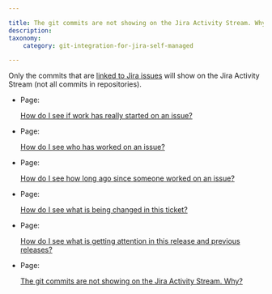 ```yaml
---

title: The git commits are not showing on the Jira Activity Stream. Why?
description:
taxonomy:
    category: git-integration-for-jira-self-managed

---
```

Only the commits that are [linked to Jira issues](/wiki/spaces/GIJDC/pages/1930398265/Linking+git+commits+to+Jira+issues) will show on the Jira Activity Stream (not all commits in repositories).

*   Page:

    [How do I see if work has really started on an issue?](/wiki/spaces/GIJDC/pages/2053079047)

*   Page:

    [How do I see who has worked on an issue?](/wiki/spaces/GIJDC/pages/2053013535)

*   Page:

    [How do I see how long ago since someone worked on an issue?](/wiki/spaces/GIJDC/pages/2052915274)

*   Page:

    [How do I see what is being changed in this ticket?](/wiki/spaces/GIJDC/pages/2052816914)

*   Page:

    [How do I see what is getting attention in this release and previous releases?](/wiki/spaces/GIJDC/pages/2052784140)

*   Page:

    [The git commits are not showing on the Jira Activity Stream. Why?](/wiki/spaces/GIJDC/pages/2052915284)